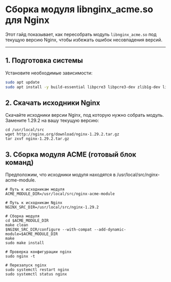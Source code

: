 # Сборка модуля libnginx_acme.so для Nginx

Этот гайд показывает, как пересобрать модуль `libnginx_acme.so` под текущую версию Nginx, чтобы избежать ошибок несовпадения версий.

---

## 1. Подготовка системы

Установите необходимые зависимости:

```bash
sudo apt update
sudo apt install -y build-essential libpcre3 libpcre3-dev zlib1g-dev libssl-dev wget
```

## 2. Скачать исходники Nginx

Скачайте исходники версии Nginx, под которую нужно собрать модуль.
Замените 1.29.2 на вашу текущую версию:

```
cd /usr/local/src
wget http://nginx.org/download/nginx-1.29.2.tar.gz
tar zxvf nginx-1.29.2.tar.gz
```

## 3. Сборка модуля ACME (готовый блок команд)

Предположим, что исходники модуля находятся в /usr/local/src/nginx-acme-module.

```
# Путь к исходникам модуля
ACME_MODULE_DIR=/usr/local/src/nginx-acme-module

# Путь к исходникам Nginx
NGINX_SRC_DIR=/usr/local/src/nginx-1.29.2

# Сборка модуля
cd $ACME_MODULE_DIR
make clean
$NGINX_SRC_DIR/configure --with-compat --add-dynamic-module=$ACME_MODULE_DIR
make
sudo make install

# Проверка конфигурации nginx
sudo nginx -t

# Перезапуск nginx
sudo systemctl restart nginx
sudo systemctl status nginx
```
